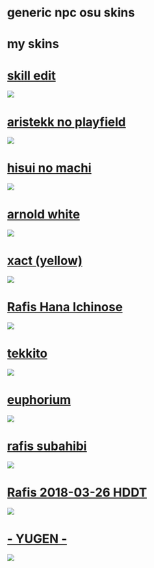 # generic npc osu skins
# my skins
# [skill edit](https://yeahyeahhyeahh.s-ul.eu/ROtIiF1g)
![](https://osu.ppy.sh/ss/18207457/1525)

# [aristekk no playfield](https://yeahyeahhyeahh.s-ul.eu/g0sb2vby)
![](https://osu.ppy.sh/ss/18207529/9d40)

# [hisui no machi](https://yeahyeahhyeahh.s-ul.eu/qZyCqJZN)
![](https://osu.ppy.sh/ss/18207496/a5bc)

# [arnold white](https://yeahyeahhyeahh.s-ul.eu/RRwIH7So)
![](https://osu.ppy.sh/ss/18207291/99a2)

# [xact (yellow)](https://cdn.discordapp.com/attachments/878013440810172456/998513299794706432/xact.osk)
![](https://i.imgur.com/fJUxNN0.png)

# [Rafis Hana Ichinose](https://yeahyeahhyeahh.s-ul.eu/PC0Uzozw)
![](https://osu.ppy.sh/ss/18207322/abe7)

# [tekkito](https://yeahyeahhyeahh.s-ul.eu/KMVrv04f)
![](https://osu.ppy.sh/ss/18207513/588c)

# [euphorium](https://b.catgirlsare.sexy/QvtmGS29.osk)
![](https://camo.githubusercontent.com/b22dff58aa08de847ee08ca25f25af83318f58e7bb741fe7e7d9f9c3c1047b62/68747470733a2f2f692e696d6775722e636f6d2f613343563179422e706e67)

# [rafis subahibi](https://yeahyeahhyeahh.s-ul.eu/VD8Osovw)
![](https://osu.ppy.sh/ss/18207279/4f2b)

# [Rafis 2018-03-26 HDDT](https://yeahyeahhyeahh.s-ul.eu/j3RVP9zO)
![](https://camo.githubusercontent.com/dba1121c2a976c6b3ef339ccad01dfcfacea7825f0f9a54c5b11909a64db82e6/68747470733a2f2f736b696e732e6f7375636b2e6e65742f75706c6f6164732f706f7374732f323031382d30392f313533373836363930355f666572626575772e6a7067)

# [- YUGEN -](https://osuskins.net/skin/wEaMJGb)
![](https://camo.githubusercontent.com/0d6db8587fa741fa37146d9ad751c4426cbe42a010ae0a56f3d967050d9718ec/687474703a2f2f61646d696e2e6f7375736b696e732e6d652f2f696d616765732f736b696e732f3633373533383231323031323035373138352e6a7067)
